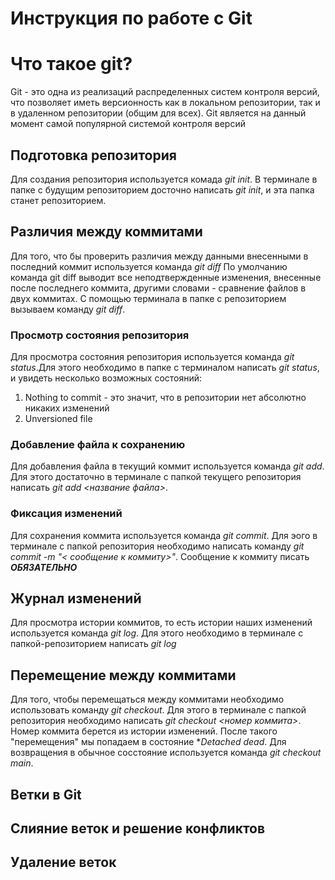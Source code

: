 # Инструкция по работе с Git

# Что такое git?

Git - это одна из реализаций распределенных систем контроля версий, что позволяет иметь версионность как в локальном репозитории, так и в удаленном репозитории (общим для всех). Git является на данный момент самой популярной системой контроля версий

## Подготовка репозитория

Для создания репозитория используется комада _git init_. В терминале в папке с будущим репозиторием досточно написать _git init_, и эта папка станет репозиторием.

## Различия между коммитами

Для того, что бы проверить различия между данными внесенными в последний коммит используется команда _git diff_ По умолчанию команда git diff выводит все неподтвержденные изменения, внесенные после последнего коммита, другими словами - сравнение файлов в двух коммитах. С помощью терминала в папке с репозиторием вызываем команду _git diff_.

### Просмотр состояния репозитория

Для просмотра состояния репозитория используется команда _git status_.Для этого необходимо в папке с терминалом написать _git status_, и увидеть несколько возможных состояний:

1. Nothing to commit - это значит, что в репозитории нет абсолютно никаких изменений
2. Unversioned file

### Добавление файла к сохранению

Для добавления файла в текущий коммит используется команда _git add_. Для этого достаточно в терминале с папкой текущего репозитория написать _git add <название файла>_.

### Фиксация изменений

Для сохранения коммита используется команда _git commit_. Для эого в терминале с папкой репозитория необходимо написать команду _git commit -m "< сообщение к коммиту>"_. Сообщение к коммиту писать **_ОБЯЗАТЕЛЬНО_**

## Журнал изменений

Для просмотра истории коммитов, то есть истории наших изменений используется команда _git log_. Для этого необходимо в терминале с папкой-репозиторием написать _git log_

## Перемещение между коммитами

Для того, чтобы перемещаться между коммитами необходимо использовать команду _git checkout_. Для этого в терминале с папкой репозитория необходимо написать _git checkout <номер коммита>_. Номер коммита берется из истории изменений. После такого "перемещения" мы попадаем в состояние \*_Detached dead_. Для возвращения в обычное сосстояние используется команда _git checkout main_.

## Ветки в Git

## Слияние веток и решение конфликтов

## Удаление веток

